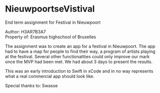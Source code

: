 # NieuwpoortseVistival
End term assignment for Festival in Nieuwpoort

Author: H3AR7B3A7<br>
Property of: Erasmus highschool of Bruxelles

The assignment was to create an app for a festival in Nieuwpoort.
The app had to have a map for people to find their way, a program of artists playing at the festival.
Several other functionalities could only improve our mark once the MVP had been met.
We had about 3 days to present the results.

This was an early introduction to Swift in xCode and in no way represents what a real commercial app should look like.

Special thanks to: Swasse
